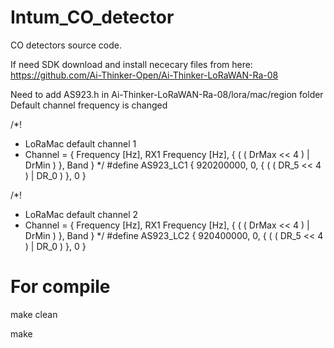 # Intum_CO_detector
CO detectors source code. 

If need SDK download and install nececary files from here: 
https://github.com/Ai-Thinker-Open/Ai-Thinker-LoRaWAN-Ra-08 

Need to add AS923.h in Ai-Thinker-LoRaWAN-Ra-08/lora/mac/region folder
  Default channel frequency is changed 
  
  /*!
 * LoRaMac default channel 1
 * Channel = { Frequency [Hz], RX1 Frequency [Hz], { ( ( DrMax << 4 ) | DrMin ) }, Band }
 */
#define AS923_LC1                                   { 920200000, 0, { ( ( DR_5 << 4 ) | DR_0 ) }, 0 }

/*!
 * LoRaMac default channel 2
 * Channel = { Frequency [Hz], RX1 Frequency [Hz], { ( ( DrMax << 4 ) | DrMin ) }, Band }
 */
#define AS923_LC2                                   { 920400000, 0, { ( ( DR_5 << 4 ) | DR_0 ) }, 0 }


# For compile 

make clean 

make 


